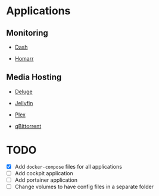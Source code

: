 <!-- markdownlint-disable MD025 -->

# Applications

## Monitoring

- [Dash](/dash/README.md)

- [Homarr](/homarr/README.md)

## Media Hosting

- [Deluge](/deluge/README.md)

- [Jellyfin](/jellyfin/README.md)

- [Plex](/plex/README.md)

- [qBittorrent](/qbittorrent/README.md)

# TODO

- [x] Add `docker-compose` files for all applications
- [ ] Add cockpit application
- [ ] Add portainer application
- [ ] Change volumes to have config files in a separate folder
